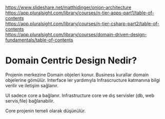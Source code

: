 https://www.slideshare.net/matthidinger/onion-architecture  
https://app.pluralsight.com/library/courses/n-tier-apps-part1/table-of-contents  
https://app.pluralsight.com/library/courses/n-tier-csharp-part2/table-of-contents  
https://app.pluralsight.com/library/courses/domain-driven-design-fundamentals/table-of-contents  

# Domain Centric Design Nedir?

Projenin merkezine Domain objeleri konur. Business kurallar domain objelerine gömülür.
Interface ler yardımıyla Infrascructure katmanına bilgi verilir ve iletişim sağlanır.

UI sadece core a bağlanır.
Infrastructure core ve dış servisler (db, web servis,file) bağlanabilir.

Core projenin temeli olarak düşünülür.



